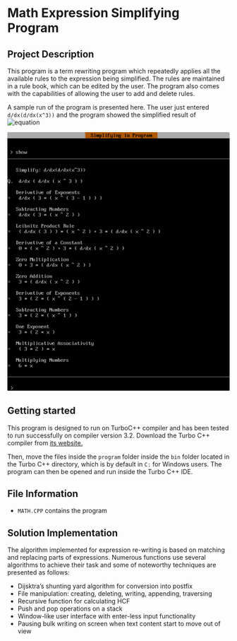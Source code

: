 # Math Expression Simplifying Program

## Project Description

This program is a term rewriting program which repeatedly applies all the available rules to the expression being simplified. The rules are maintained in a rule  book, which can be edited by the user. The program also comes with the capabilities of allowing the user to add and delete rules. 

A sample run of the program is presented here. The user just entered `d/dx(d/dx(x^3))` and the program showed the simplified result of ![equation](https://latex.codecogs.com/gif.latex?\frac{\mathrm{d}}{\mathrm{d}x}\frac{\mathrm{d}}{\mathrm{d}x}x^3)

![Sample image of the program](https://github.com/utsavm9/MathExpressionCPP/blob/master/sampleImg.png)

## Getting started 
This program is designed to run on TurboC++ compiler and has been tested to run successfully on compiler version 3.2. Download the Turbo C++ compiler from [its website.](https://developerinsider.co/download-turbo-c-for-windows-7-8-8-1-and-windows-10-32-64-bit-full-screen/)

Then, move the files inside the `program` folder inside the `bin` folder located in the Turbo C++ directory, which is by default in `C:` for Windows users. The program can then be opened and run inside the Turbo C++ IDE.

## File Information
* `MATH.CPP` contains the program

## Solution Implementation
The algorithm implemented for expression re-writing is based on matching and replacing parts of expressions. Numerous functions use several algorithms to achieve their task and some of noteworthy techniques are presented as follows:

* Dijsktra’s shunting yard algorithm for conversion into postfix
* File manipulation: creating, deleting, writing, appending, traversing
* Recursive function for calculating HCF
* Push and pop operations on a stack
* Window-like user interface with enter-less input functionality
* Pausing bulk writing on screen when text content start to move out of view

